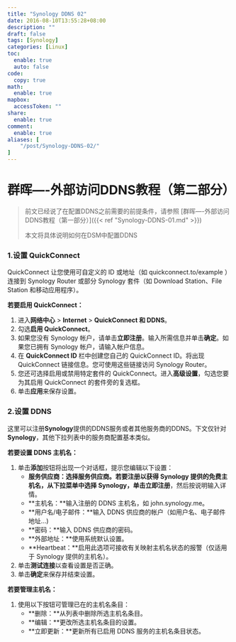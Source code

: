```yaml
---
title: "Synology DDNS 02"
date: 2016-08-10T13:55:28+08:00
description: ""
draft: false
tags: [Synology]
categories: [Linux]
toc:
  enable: true
  auto: false
code:
  copy: true
math:
  enable: true
mapbox:
  accessToken: ""
share:
  enable: true
comment:
  enable: true
aliases: [
    "/post/Synology-DDNS-02/"
]
---
```


<!--more-->

# 群晖—-外部访问DDNS教程（第二部分）



> 前文已经说了在配置DDNS之前需要的前提条件，请参照 [群晖—-外部访问DDNS教程（第一部分）]({{< ref "Synology-DDNS-01.md" >}})
>
> 本文将具体说明如何在DSM中配置DDNS

###  1.设置 QuickConnect

QuickConnect 让您使用可自定义的 ID 或地址（如 quickconnect.to/example ）连接到 Synology Router 或部分 Synology 套件（如 Download Station、File Station 和移动应用程序）。

**若要启用 QuickConnect：**

1. 进入**网络中心** &gt; **Internet** &gt; **QuickConnect 和 DDNS**。
2. 勾选**启用 QuickConnect**。
3. 如果您没有 Synology 帐户，请单击**立即注册**。输入所需信息并单击**确定**。如果您已拥有 Synology 帐户，请输入帐户信息。
4. 在 **QuickConnect ID** 栏中创建您自己的 QuickConnect ID。将出现 QuickConnect 链接信息。您可使用这些链接访问 Synology Router。
5. 您还可选择启用或禁用特定套件的 QuickConnect。进入**高级设置**，勾选您要为其启用 QuickConnect 的套件旁的复选框。
6. 单击**应用**来保存设置。

### 2.设置 DDNS

这里可以注册**Synology**提供的DDNS服务或者其他服务商的DDNS。下文仅针对**Synology**，其他下拉列表中的服务商配置基本类似。

**若要设置 DDNS 主机名：**

1. 单击**添加**按钮将出现一个对话框，提示您编辑以下设置：
   * **服务供应商：**选择服务供应商。若要注册以获得 Synology 提供的免费主机名，从下拉菜单中选择 **Synology**，单击**立即注册**，然后按说明输入详情。
   * **主机名：**输入注册的 DDNS 主机名，如 john.synology.me。
   * **用户名/电子邮件：**输入 DDNS 供应商的帐户（如用户名、电子邮件地址…\)
   * **密码：**输入 DDNS 供应商的密码。
   * **外部地址：**使用系统默认设置。
   * **Heartbeat：**启用此选项可接收有关映射主机名状态的报警（仅适用于 Synology 提供的主机名）。
2. 单击**测试连接**以查看设置是否正确。
3. 单击**确定**来保存并结束设置。

**若要管理主机名：**

1. 使用以下按钮可管理已在的主机名条目：
   * **删除：**从列表中删除所选主机名条目。
   * **编辑：**更改所选主机名条目的设置。
   * **立即更新：**更新所有已启用 DDNS 服务的主机名条目状态。
